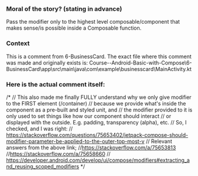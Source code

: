 ### Moral of the story? (stating in advance)
Pass the modifier only to the highest level composable/component that makes sense/is possible inside a Composable function.

### Context
This is a comment from 6-BusinessCard. 
The exact file where this comment was made and originally exists is:
Course--Android-Basic-with-Compose\6-BusinessCard\app\src\main\java\com\example\businesscard\MainActivity.kt


### Here is the actual comment itself:
/*
// This also made me finally FULLY understand why we only give modifier to the FIRST element (/container)
// because we provide what's inside the component as a pre-built and styled unit, and
// the modifier provided to it is only used to set things like how our component should interact
// or displayed with the outside. E.g. padding, transparency (alpha), etc.
// So, I checked, and I was right:
// https://stackoverflow.com/questions/75653402/jetpack-compose-should-modifier-parameter-be-applied-to-the-outer-top-most-v
// Relevant answers from the above link;
        //https://stackoverflow.com/a/75653813
        //https://stackoverflow.com/a/75658660
// https://developer.android.com/develop/ui/compose/modifiers#extracting_and_reusing_scoped_modifiers
 */